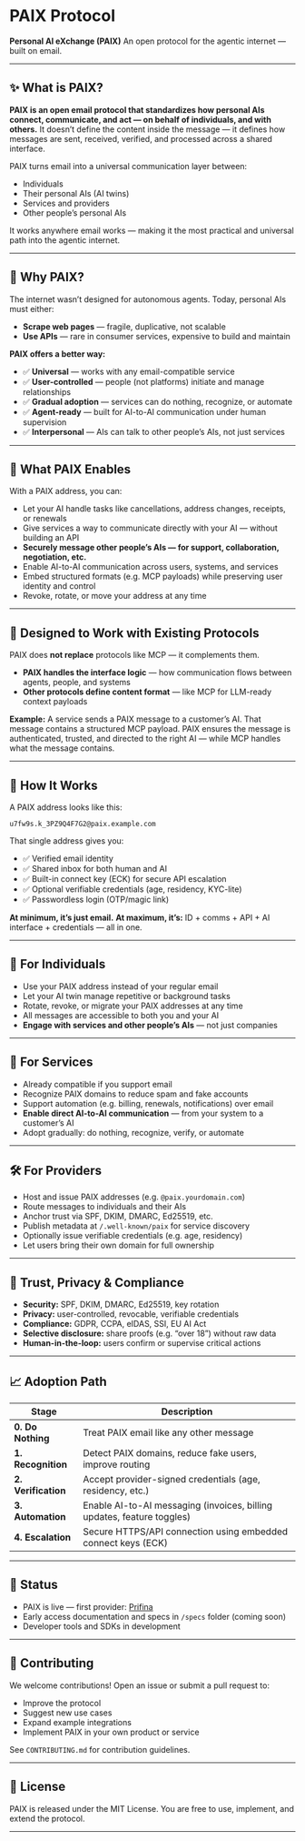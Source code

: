 # PAIX Protocol

**Personal AI eXchange (PAIX)**
An open protocol for the agentic internet — built on email.

---

## ✨ What is PAIX?

**PAIX is an open email protocol that standardizes how personal AIs connect, communicate, and act — on behalf of individuals, and with others.**
It doesn’t define the content inside the message — it defines how messages are sent, received, verified, and processed across a shared interface.

PAIX turns email into a universal communication layer between:

* Individuals
* Their personal AIs (AI twins)
* Services and providers
* Other people’s personal AIs

It works anywhere email works — making it the most practical and universal path into the agentic internet.

---

## 🧠 Why PAIX?

The internet wasn’t designed for autonomous agents. Today, personal AIs must either:

* **Scrape web pages** — fragile, duplicative, not scalable
* **Use APIs** — rare in consumer services, expensive to build and maintain

**PAIX offers a better way:**

* ✅ **Universal** — works with any email-compatible service
* ✅ **User-controlled** — people (not platforms) initiate and manage relationships
* ✅ **Gradual adoption** — services can do nothing, recognize, or automate
* ✅ **Agent-ready** — built for AI-to-AI communication under human supervision
* ✅ **Interpersonal** — AIs can talk to other people’s AIs, not just services

---

## 🔌 What PAIX Enables

With a PAIX address, you can:

* Let your AI handle tasks like cancellations, address changes, receipts, or renewals
* Give services a way to communicate directly with your AI — without building an API
* **Securely message other people’s AIs — for support, collaboration, negotiation, etc.**
* Enable AI-to-AI communication across users, systems, and services
* Embed structured formats (e.g. MCP payloads) while preserving user identity and control
* Revoke, rotate, or move your address at any time

---

## 🔁 Designed to Work with Existing Protocols

PAIX does **not replace** protocols like MCP — it complements them.

* **PAIX handles the interface logic** — how communication flows between agents, people, and systems
* **Other protocols define content format** — like MCP for LLM-ready context payloads

**Example:**
A service sends a PAIX message to a customer’s AI. That message contains a structured MCP payload. PAIX ensures the message is authenticated, trusted, and directed to the right AI — while MCP handles what the message contains.

---

## 🧱 How It Works

A PAIX address looks like this:

```
u7fw9s.k_3PZ9Q4F7G2@paix.example.com
```

That single address gives you:

* ✅ Verified email identity
* ✅ Shared inbox for both human and AI
* ✅ Built-in connect key (ECK) for secure API escalation
* ✅ Optional verifiable credentials (age, residency, KYC-lite)
* ✅ Passwordless login (OTP/magic link)

**At minimum, it’s just email.**
**At maximum, it’s:** ID + comms + API + AI interface + credentials — all in one.

---

## 👤 For Individuals

* Use your PAIX address instead of your regular email
* Let your AI twin manage repetitive or background tasks
* Rotate, revoke, or migrate your PAIX addresses at any time
* All messages are accessible to both you and your AI
* **Engage with services and other people’s AIs** — not just companies

---

## 🏢 For Services

* Already compatible if you support email
* Recognize PAIX domains to reduce spam and fake accounts
* Support automation (e.g. billing, renewals, notifications) over email
* **Enable direct AI-to-AI communication** — from your system to a customer’s AI
* Adopt gradually: do nothing, recognize, verify, or automate

---

## 🛠️ For Providers

* Host and issue PAIX addresses (e.g. `@paix.yourdomain.com`)
* Route messages to individuals and their AIs
* Anchor trust via SPF, DKIM, DMARC, Ed25519, etc.
* Publish metadata at `/.well-known/paix` for service discovery
* Optionally issue verifiable credentials (e.g. age, residency)
* Let users bring their own domain for full ownership

---

## 🔐 Trust, Privacy & Compliance

* **Security:** SPF, DKIM, DMARC, Ed25519, key rotation
* **Privacy:** user-controlled, revocable, verifiable credentials
* **Compliance:** GDPR, CCPA, eIDAS, SSI, EU AI Act
* **Selective disclosure:** share proofs (e.g. “over 18”) without raw data
* **Human-in-the-loop:** users confirm or supervise critical actions

---

## 📈 Adoption Path

| Stage               | Description                                                            |
| ------------------- | ---------------------------------------------------------------------- |
| **0. Do Nothing**   | Treat PAIX email like any other message                                |
| **1. Recognition**  | Detect PAIX domains, reduce fake users, improve routing                |
| **2. Verification** | Accept provider-signed credentials (age, residency, etc.)              |
| **3. Automation**   | Enable AI-to-AI messaging (invoices, billing updates, feature toggles) |
| **4. Escalation**   | Secure HTTPS/API connection using embedded connect keys (ECK)          |

---

## 🚀 Status

* PAIX is live — first provider: [Prifina](https://www.prifina.com)
* Early access documentation and specs in `/specs` folder (coming soon)
* Developer tools and SDKs in development

---

## 🤝 Contributing

We welcome contributions!
Open an issue or submit a pull request to:

* Improve the protocol
* Suggest new use cases
* Expand example integrations
* Implement PAIX in your own product or service

See `CONTRIBUTING.md` for contribution guidelines.

---

## 📄 License

PAIX is released under the MIT License.
You are free to use, implement, and extend the protocol.

---
